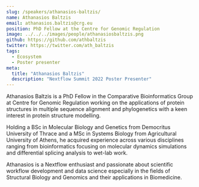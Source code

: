 ```yaml
---
slug: /speakers/athanasios-baltzis/
name: Athanasios Baltzis
email: athanasios.baltzis@crg.eu
position: PhD Fellow at the Centre for Genomic Regulation
image: ../../../images/people/athanasiosbaltzis.png
github: https://github.com/athbaltzis
twitter: https://twitter.com/ath_baltzis
tags:
  - Ecosystem
  - Poster presenter
meta:
  title: "Athanasios Baltzis"
  description: "Nextflow Summit 2022 Poster Presenter"
---
```

Athanasios Baltzis is a PhD Fellow in the Comparative Bioinformatics Group at Centre for Genomic Regulation working on the applications of protein structures in multiple sequence alignment and phylogenetics with a keen interest in protein structure modelling.

Holding a BSc in Molecular Biology and Genetics from Democritus University of Thrace and a MSc in Systems Biology from Agricultural University of Athens, he acquired experience across various disciplines ranging from bioinformatics focusing on molecular dynamics simulations and differential splicing analysis to wet-lab work.

Athanasios is a Nextflow enthusiast and passionate about scientific workflow development and data science especially in the fields of Structural Biology and Genomics and their applications in Biomedicine.
